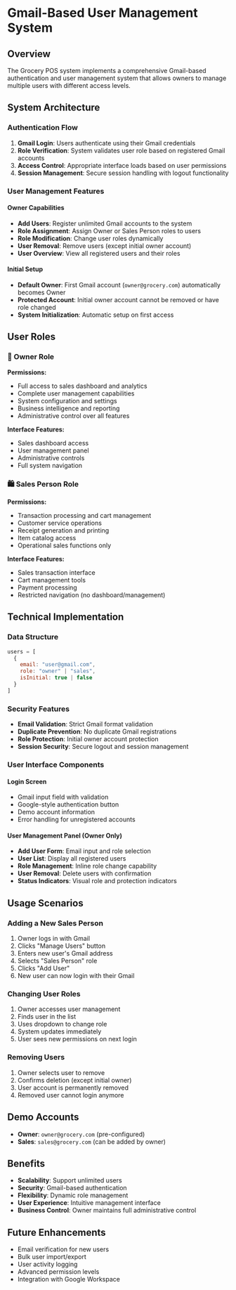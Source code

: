 # Gmail-Based User Management System

## Overview
The Grocery POS system implements a comprehensive Gmail-based authentication and user management system that allows owners to manage multiple users with different access levels.

## System Architecture

### Authentication Flow
1. **Gmail Login**: Users authenticate using their Gmail credentials
2. **Role Verification**: System validates user role based on registered Gmail accounts
3. **Access Control**: Appropriate interface loads based on user permissions
4. **Session Management**: Secure session handling with logout functionality

### User Management Features

#### Owner Capabilities
- **Add Users**: Register unlimited Gmail accounts to the system
- **Role Assignment**: Assign Owner or Sales Person roles to users
- **Role Modification**: Change user roles dynamically
- **User Removal**: Remove users (except initial owner account)
- **User Overview**: View all registered users and their roles

#### Initial Setup
- **Default Owner**: First Gmail account (`owner@grocery.com`) automatically becomes Owner
- **Protected Account**: Initial owner account cannot be removed or have role changed
- **System Initialization**: Automatic setup on first access

## User Roles

### 👑 Owner Role
**Permissions:**
- Full access to sales dashboard and analytics
- Complete user management capabilities
- System configuration and settings
- Business intelligence and reporting
- Administrative control over all features

**Interface Features:**
- Sales dashboard access
- User management panel
- Administrative controls
- Full system navigation

### 🛍️ Sales Person Role
**Permissions:**
- Transaction processing and cart management
- Customer service operations
- Receipt generation and printing
- Item catalog access
- Operational sales functions only

**Interface Features:**
- Sales transaction interface
- Cart management tools
- Payment processing
- Restricted navigation (no dashboard/management)

## Technical Implementation

### Data Structure
```javascript
users = [
  {
    email: "user@gmail.com",
    role: "owner" | "sales",
    isInitial: true | false
  }
]
```

### Security Features
- **Email Validation**: Strict Gmail format validation
- **Duplicate Prevention**: No duplicate Gmail registrations
- **Role Protection**: Initial owner account protection
- **Session Security**: Secure logout and session management

### User Interface Components

#### Login Screen
- Gmail input field with validation
- Google-style authentication button
- Demo account information
- Error handling for unregistered accounts

#### User Management Panel (Owner Only)
- **Add User Form**: Email input and role selection
- **User List**: Display all registered users
- **Role Management**: Inline role change capability
- **User Removal**: Delete users with confirmation
- **Status Indicators**: Visual role and protection indicators

## Usage Scenarios

### Adding a New Sales Person
1. Owner logs in with Gmail
2. Clicks "Manage Users" button
3. Enters new user's Gmail address
4. Selects "Sales Person" role
5. Clicks "Add User"
6. New user can now login with their Gmail

### Changing User Roles
1. Owner accesses user management
2. Finds user in the list
3. Uses dropdown to change role
4. System updates immediately
5. User sees new permissions on next login

### Removing Users
1. Owner selects user to remove
2. Confirms deletion (except initial owner)
3. User account is permanently removed
4. Removed user cannot login anymore

## Demo Accounts
- **Owner**: `owner@grocery.com` (pre-configured)
- **Sales**: `sales@grocery.com` (can be added by owner)

## Benefits
- **Scalability**: Support unlimited users
- **Security**: Gmail-based authentication
- **Flexibility**: Dynamic role management
- **User Experience**: Intuitive management interface
- **Business Control**: Owner maintains full administrative control

## Future Enhancements
- Email verification for new users
- Bulk user import/export
- User activity logging
- Advanced permission levels
- Integration with Google Workspace
